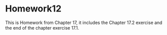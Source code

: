 # Homework12
This is Homework from Chapter 17, it includes the Chapter 17.2 exercise and the end of the chapter exercise 17.1.
